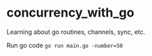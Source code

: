 # concurrency_with_go
Learning about go routines, channels, sync, etc.

Run go code
``
go run main.go -number=50
``
